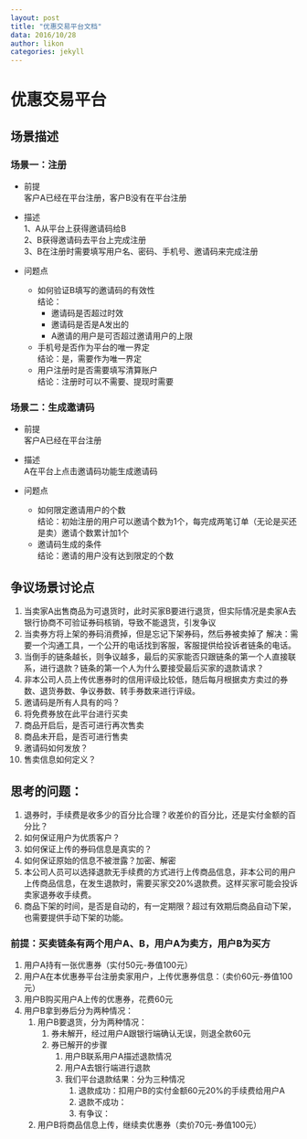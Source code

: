 ```yaml
---
layout: post
title: "优惠交易平台文档"
data: 2016/10/28
author: likon
categories: jekyll
---
```


# 优惠交易平台

## 场景描述

### 场景一：注册
- 前提  
客户A已经在平台注册，客户B没有在平台注册  

- 描述  
1、A从平台上获得邀请码给B  
2、B获得邀请码去平台上完成注册  
3、B在注册时需要填写用户名、密码、手机号、邀请码来完成注册

- 问题点  
    - 如何验证B填写的邀请码的有效性  
    结论：
        - 邀请码是否超过时效  
        - 邀请码是否是A发出的  
        - A邀请的用户是可否超过邀请用户的上限
    - 手机号是否作为平台的唯一界定  
    结论：是，需要作为唯一界定
    - 用户注册时是否需要填写清算账户  
    结论：注册时可以不需要、提现时需要

### 场景二：生成邀请码
- 前提  
客户A已经在平台注册  

- 描述  
A在平台上点击邀请码功能生成邀请码  

- 问题点  
    - 如何限定邀请用户的个数  
    结论：初始注册的用户可以邀请个数为1个，每完成两笔订单（无论是买还是卖）邀请个数累计加1个  
    - 邀请码生成的条件  
    结论：邀请的用户没有达到限定的个数  
    


## 争议场景讨论点  

1. 当卖家A出售商品为可退货时，此时买家B要进行退货，但实际情况是卖家A去银行协商不可验证券码核销，导致不能退货，引发争议
2. 当卖券方将上架的券码消费掉，但是忘记下架券码，然后券被卖掉了
  解决：需要一个沟通工具，一个公开的电话找到客服，客服提供给投诉者链条的电话。
3. 	当倒手的链条越长，则争议越多，最后的买家能否只跟链条的第一个人直接联系，进行退款？链条的第一个人为什么要接受最后买家的退款请求？
4.	非本公司人员上传优惠券时的信用评级比较低，随后每月根据卖方卖过的券数、退货券数、争议券数、转手券数来进行评级。
5.	邀请码是所有人具有的吗？
6.	将免费券放在此平台进行买卖
7.	商品开启后，是否可进行再次售卖
8.	商品未开启，是否可进行售卖
9.	邀请码如何发放？
10.	售卖信息如何定义？

## 思考的问题：
1. 退券时，手续费是收多少的百分比合理？收差价的百分比，还是实付金额的百分比？
2. 如何保证用户为优质客户？
3. 如何保证上传的券码信息是真实的？
4. 如何保证原始的信息不被泄露？加密、解密
5. 本公司人员可以选择退款无手续费的方式进行上传商品信息，非本公司的用户上传商品信息，在发生退款时，需要买家交20%退款费。这样买家可能会投诉卖家退券收手续费。
6. 商品下架的时间，是否是自动的，有一定期限？超过有效期后商品自动下架，也需要提供手动下架的功能。

### 前提：买卖链条有两个用户A、B，用户A为卖方，用户B为买方
1. 用户A持有一张优惠券（实付50元-券值100元）
2. 用户A在本优惠券平台注册卖家用户，上传优惠券信息：（卖价60元-券值100元）
3. 用户B购买用户A上传的优惠券，花费60元
4. 用户B拿到券后分为两种情况：
   1. 用户B要退货，分为两种情况：
      1. 券未解开，经过用户A跟银行端确认无误，则退全款60元
      2. 券已解开的步骤 
         1. 用户B联系用户A描述退款情况
         2. 用户A去银行端进行退款
         3. 我们平台退款结果：分为三种情况
            1. 退款成功：扣用户B的实付金额60元20%的手续费给用户A
            2. 退款不成功：
            3. 有争议：
   2. 用户B将商品信息上传，继续卖优惠券（卖价70元-券值100元）

